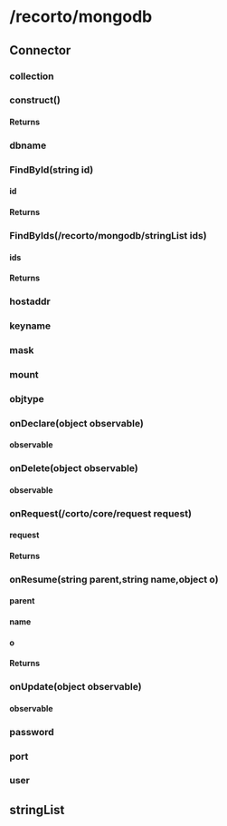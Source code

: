 # /recorto/mongodb

## Connector
### collection
### construct()
#### Returns
### dbname
### FindById(string id)
#### id
#### Returns
### FindByIds(/recorto/mongodb/stringList ids)
#### ids
#### Returns
### hostaddr
### keyname
### mask
### mount
### objtype
### onDeclare(object observable)
#### observable
### onDelete(object observable)
#### observable
### onRequest(/corto/core/request request)
#### request
#### Returns
### onResume(string parent,string name,object o)
#### parent
#### name
#### o
#### Returns
### onUpdate(object observable)
#### observable
### password
### port
### user

## stringList
